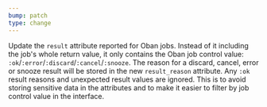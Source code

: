 ```yaml
---
bump: patch
type: change
---
```


Update the `result` attribute reported for Oban jobs. Instead of it including the job's whole return value, it only contains the Oban job control value: `:ok`/`:error`/`:discard`/`:cancel`/`:snooze`.
The reason for a discard, cancel, error or snooze result will be stored in the new `result_reason` attribute.
Any `:ok` result reasons and unexpected result values are ignored. This is to avoid storing sensitive data in the attributes and to make it easier to filter by job control value in the interface.
